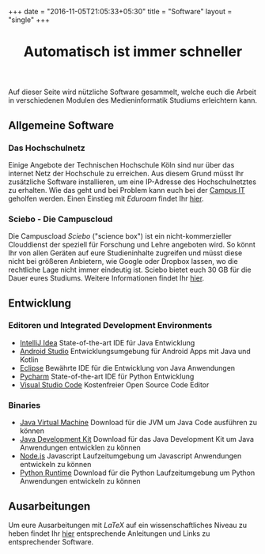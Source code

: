 +++
date = "2016-11-05T21:05:33+05:30"
title = "Software"
layout = "single"
+++

<div class="m-mi-hero-image {{ .class }}" style="background-image: url(/tools/software/teaser.jpg)">
    <header class="title">
        <h1 class="a-headline-invers">
            Automatisch ist immer schneller
        </h1>
    </header>
</div>

Auf dieser Seite wird nützliche Software gesammelt, welche euch die Arbeit in verschiedenen Modulen des Medieninformatik Studiums erleichtern kann.

## Allgemeine Software

### Das Hochschulnetz

Einige Angebote der Technischen Hochschule Köln sind nur über das internet Netz der Hochschule zu erreichen. Aus diesem Grund müsst Ihr zusätzliche Software installieren, um eine IP-Adresse des Hochschulnetztes zu erhalten. Wie das geht und bei Problem kann euch bei der [Campus IT](https://www.th-koeln.de/hochschule/campus-it_3866.php) geholfen werden. Einen Einstieg mit _Eduroam_ findet Ihr [hier](https://www.th-koeln.de/mam/downloads/deutsch/hochschule/organisation/anleitung__wir_bringen_sie_ins_netz.pdf).

### Sciebo - Die Campuscloud
Die Campuscload _Sciebo_ ("science box") ist ein nicht-kommerzieller Clouddienst der speziell für Forschung und Lehre angeboten wird. So könnt Ihr von allen Geräten auf eure Studieninhalte zugreifen und müsst diese nicht bei größeren Anbietern, wie Google oder Dropbox lassen, wo die rechtliche Lage nicht immer eindeutig ist. Sciebo bietet euch 30 GB für die Dauer eures Studiums. Weitere Informationen findet Ihr [hier](https://www.th-koeln.de/hochschule/sciebo_21988.php).


## Entwicklung

### Editoren und Integrated Development Environments
* [IntelliJ Idea](https://www.jetbrains.com/idea/) State-of-the-art IDE für Java Entwicklung
* [Android Studio](https://developer.android.com/studio) Entwicklungsumgebung für Android Apps mit Java und Kotlin
* [Eclipse](https://www.eclipse.org/) Bewährte IDE für die Entwicklung von Java Anwendungen
* [Pycharm](https://www.jetbrains.com/pycharm/) State-of-the-art IDE für Python Entwicklung
* [Visual Studio Code](https://code.visualstudio.com/) Kostenfreier Open Source Code Editor

### Binaries
* [Java Virtual Machine](https://www.java.com/de/download/) Download für die JVM um Java Code ausführen zu können
* [Java Development Kit](https://www.oracle.com/technetwork/java/javase/downloads/index.html) Download für das Java Development Kit um Java Anwendungen entwicklen zu können
* [Node.js](https://nodejs.org/en/) Javascript Laufzeitumgebung um Javascript Anwendungen entwickeln zu können
* [Python Runtime](https://www.python.org/downloads/) Download für die Python Laufzeitumgebung um Python Anwendungen entwickeln zu können

## Ausarbeitungen
Um eure Ausarbeitungen mit _LaTeX_ auf ein wissenschaftliches Niveau zu heben findet Ihr [hier](/tools/wissenschaftliches-arbeiten/) entsprechende Anleitungen und Links zu entsprechender Software.
